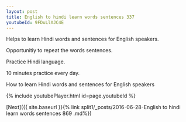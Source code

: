 ```yaml
---
layout: post
title: English to hindi learn words sentences 337 
youtubeId: 9FDuLlXJC4E
---
```

 
 
Helps to learn Hindi words and sentences for English speakers.

Opportunitiy to repeat the words sentences. 

Practice Hindi language. 
 
10 minutes practice every day. 
 
How to learn Hindi words and sentences for English speakers 
 
{% include youtubePlayer.html id=page.youtubeId %}
 
 
[Next]({{ site.baseurl }}{% link  split1/_posts/2016-06-28-English to hindi learn words sentences 869 .md%})
 
